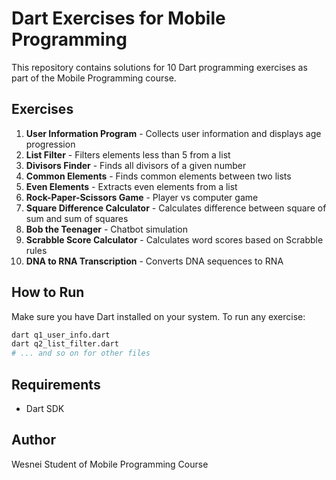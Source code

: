 # Dart Exercises for Mobile Programming

This repository contains solutions for 10 Dart programming exercises as part of the Mobile Programming course.

## Exercises

1. **User Information Program** - Collects user information and displays age progression
2. **List Filter** - Filters elements less than 5 from a list
3. **Divisors Finder** - Finds all divisors of a given number
4. **Common Elements** - Finds common elements between two lists
5. **Even Elements** - Extracts even elements from a list
6. **Rock-Paper-Scissors Game** - Player vs computer game
7. **Square Difference Calculator** - Calculates difference between square of sum and sum of squares
8. **Bob the Teenager** - Chatbot simulation
9. **Scrabble Score Calculator** - Calculates word scores based on Scrabble rules
10. **DNA to RNA Transcription** - Converts DNA sequences to RNA

## How to Run

Make sure you have Dart installed on your system. To run any exercise:

```bash
dart q1_user_info.dart
dart q2_list_filter.dart
# ... and so on for other files
```

## Requirements

- Dart SDK

## Author

Wesnei
Student of Mobile Programming Course